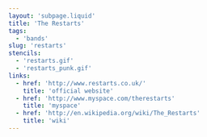 ```yaml
---
layout: 'subpage.liquid'
title: 'The Restarts'
tags:
  - 'bands'
slug: 'restarts'
stencils:
  - 'restarts.gif'
  - 'restarts_punk.gif'
links:
  - href: 'http://www.restarts.co.uk/'
    title: 'official website'
  - href: 'http://www.myspace.com/therestarts'
    title: 'myspace'
  - href: 'http://en.wikipedia.org/wiki/The_Restarts'
    title: 'wiki'
---
```

